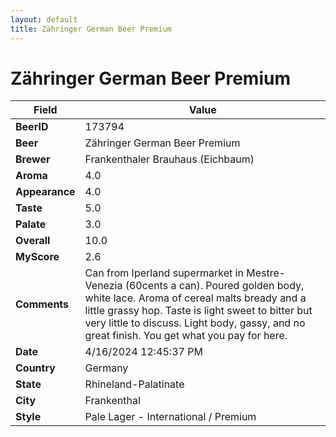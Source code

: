 ```yaml
---
layout: default
title: Zähringer German Beer Premium
---
```


# Zähringer German Beer Premium

| Field         | Value     |
|---------------|-----------|
| **BeerID** | 173794 |
| **Beer** | Zähringer German Beer Premium |
| **Brewer** | Frankenthaler Brauhaus (Eichbaum) |
| **Aroma** | 4.0 |
| **Appearance** | 4.0 |
| **Taste** | 5.0 |
| **Palate** | 3.0 |
| **Overall** | 10.0 |
| **MyScore** | 2.6 |
| **Comments** | Can from Iperland supermarket in Mestre-Venezia (60cents a can). Poured golden body, white lace. Aroma of cereal malts bready and a little grassy hop. Taste is light sweet to bitter but very little to discuss. Light body, gassy, and no great finish. You get what you pay for here. |
| **Date** | 4/16/2024 12:45:37 PM |
| **Country** | Germany |
| **State** | Rhineland-Palatinate |
| **City** | Frankenthal |
| **Style** | Pale Lager - International / Premium |
